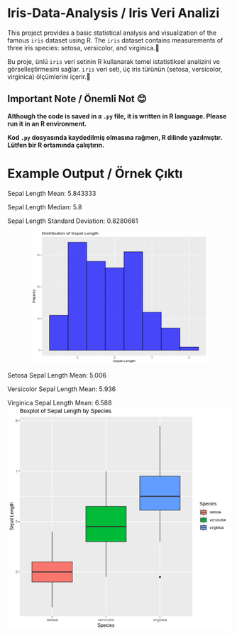 # Iris-Data-Analysis / Iris Veri Analizi

This project provides a basic statistical analysis and visualization of the famous `iris` dataset using R. The `iris` dataset contains measurements of three iris species: setosa, versicolor, and virginica.🌼

Bu proje, ünlü `iris` veri setinin R kullanarak temel istatistiksel analizini ve görselleştirmesini sağlar. `iris` veri seti, üç iris türünün (setosa, versicolor, virginica) ölçümlerini içerir.🌼

## Important Note / Önemli Not 😊

**Although the code is saved in a `.py` file, it is written in R language. Please run it in an R environment.**

**Kod `.py` dosyasında kaydedilmiş olmasına rağmen, R dilinde yazılmıştır. Lütfen bir R ortamında çalıştırın.**

# Example Output / Örnek Çıktı

Sepal Length Mean: 5.843333 


Sepal Length Median: 5.8 


Sepal Length Standard Deviation: 0.8280661 

<p align="center">
  <img src="sepalLength.png" width="400" height="300" alt="Sepal Length">
</p>





Setosa Sepal Length Mean: 5.006 


Versicolor Sepal Length Mean: 5.936 


Virginica Sepal Length Mean: 6.588
![example](bySpecies.png)


